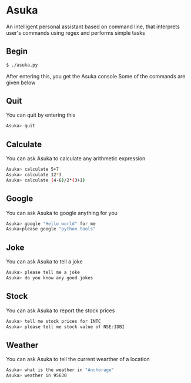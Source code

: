 # Asuka
An intelligent personal assistant based on command line, that interprets user's commands using regex and performs simple tasks

## Begin
```bash
$ ./asuka.py
```
After entering this, you get the Asuka console
Some of the commands are given below

## Quit
You can quit by entering this
```bash
Asuka> quit
```

## Calculate
You can ask Asuka to calculate any arithmetic expression
```bash
Asuka> calculate 5+7
Asuka> calculate 12*3
Asuka> calculate (4-6)/2*(3+1)
```

## Google
You can ask Asuka to google anything for you
```bash
Asuka> google "Hello world" for me
Asuka>please google "python tools"
```

## Joke
You can ask Asuka to tell a joke
```bash
Asuka> please tell me a joke
Asuka> do you know any good jokes
```

## Stock
You can ask Asuka to report the stock prices
```bash
Asuka> tell me stock prices for INTC
Asuka> please tell me stock value of NSE:IDBI
```

## Weather
You can ask Asuka to tell the current wearther of a location
```bash
Asuka> what is the weather in "Anchorage"
Asuka> weather in 95630
```